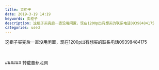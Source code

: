 ```yaml
---
title: 卖柜子
date: 2019-3-19 14:19
keywords: 卖柜子
description: 这柜子买完后一直没用闲置，现在1200p出有想买的联系电话09398484175
categories: used
---
```

<td class="t_f" id="postmessage_3257386">

这柜子买完后一直没用闲置，现在1200p出有想买的联系电话09398484175<br/>
<img alt="" border="0" class="zoom" data-cf-modified-e11741525489be0f0c7c9dd7-="" file="http://www.flw.ph/data/appbyme/upload/image/201903/19/CtKkFcgX0cIn.jpg" id="aimg_CM9C9" lazyloadthumb="1" onclick="" onmouseover="" src="http://www.flw.ph/data/appbyme/upload/image/201903/19/CtKkFcgX0cIn.jpg"/><br/>
<br/>
<img alt="" border="0" class="zoom" data-cf-modified-e11741525489be0f0c7c9dd7-="" file="http://www.flw.ph/data/appbyme/upload/image/201903/19/2CmXRX3yhss3.jpg" id="aimg_M6RAD" lazyloadthumb="1" onclick="" onmouseover="" src="http://www.flw.ph/data/appbyme/upload/image/201903/19/2CmXRX3yhss3.jpg"/><br/>
<br/>
</td>
###### 转载自菲龙网